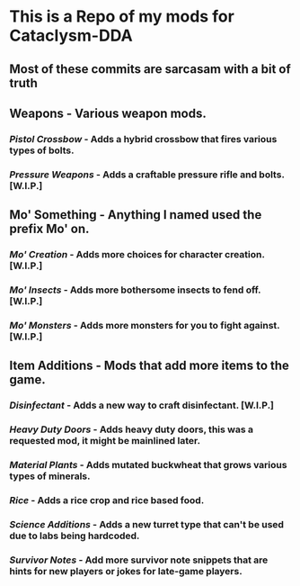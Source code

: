 # This is a Repo of my mods for Cataclysm-DDA
## Most of these commits are sarcasam with a bit of truth

## Weapons - Various weapon mods.

### *Pistol Crossbow* - Adds a hybrid crossbow that fires various types of bolts.

### *Pressure Weapons* - Adds a craftable pressure rifle and bolts. [W.I.P.]

## Mo' Something - Anything I named used the prefix Mo' on.

### *Mo' Creation* - Adds more choices for character creation. [W.I.P.]

### *Mo' Insects* - Adds more bothersome insects to fend off. [W.I.P.]

### *Mo' Monsters* - Adds more monsters for you to fight against. [W.I.P.]

## Item Additions - Mods that add more items to the game.

### *Disinfectant* - Adds a new way to craft disinfectant. [W.I.P.]

### *Heavy Duty Doors* - Adds heavy duty doors, this was a requested mod, it might be mainlined later.

### *Material Plants* - Adds mutated buckwheat that grows various types of minerals.

### *Rice* - Adds a rice crop and rice based food.

### *Science Additions* - Adds a new turret type that can't be used due to labs being hardcoded.

### *Survivor Notes* - Add more survivor note snippets that are hints for new players or jokes for late-game players.